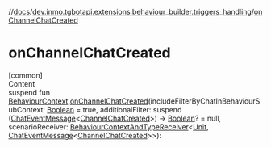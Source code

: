 //[docs](../../index.md)/[dev.inmo.tgbotapi.extensions.behaviour_builder.triggers_handling](index.md)/[onChannelChatCreated](on-channel-chat-created.md)



# onChannelChatCreated  
[common]  
Content  
suspend fun [BehaviourContext](../dev.inmo.tgbotapi.extensions.behaviour_builder/-behaviour-context/index.md).[onChannelChatCreated](on-channel-chat-created.md)(includeFilterByChatInBehaviourSubContext: [Boolean](https://kotlinlang.org/api/latest/jvm/stdlib/kotlin/-boolean/index.html) = true, additionalFilter: suspend ([ChatEventMessage](../dev.inmo.tgbotapi.types.message.abstracts/-chat-event-message/index.md)<[ChannelChatCreated](../dev.inmo.tgbotapi.types.message.ChatEvents/-channel-chat-created/index.md)>) -> [Boolean](https://kotlinlang.org/api/latest/jvm/stdlib/kotlin/-boolean/index.html)? = null, scenarioReceiver: [BehaviourContextAndTypeReceiver](../dev.inmo.tgbotapi.extensions.behaviour_builder/index.md#%5Bdev.inmo.tgbotapi.extensions.behaviour_builder%2FBehaviourContextAndTypeReceiver%2F%2F%2FPointingToDeclaration%2F%5D%2FClasslikes%2F625018081)<[Unit](https://kotlinlang.org/api/latest/jvm/stdlib/kotlin/-unit/index.html), [ChatEventMessage](../dev.inmo.tgbotapi.types.message.abstracts/-chat-event-message/index.md)<[ChannelChatCreated](../dev.inmo.tgbotapi.types.message.ChatEvents/-channel-chat-created/index.md)>>):   



